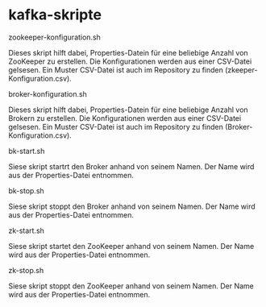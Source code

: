 # kafka-skripte

zookeeper-konfiguration.sh

Dieses skript hilft dabei, Properties-Datein für eine beliebige Anzahl von ZooKeeper zu erstellen.
Die Konfigurationen werden aus einer CSV-Datei gelsesen. Ein Muster CSV-Datei ist auch im Repository zu finden (zkeeper-Konfiguration.csv).


broker-konfiguration.sh

Dieses skript hilft dabei, Properties-Datein für eine beliebige Anzahl von Brokern zu erstellen.
Die Konfigurationen werden aus einer CSV-Datei gelsesen. Ein Muster CSV-Datei ist auch im Repository zu finden (Broker-Konfiguration.csv).

bk-start.sh

Siese skript startrt den Broker anhand von seinem Namen. Der Name wird aus der Properties-Datei entnommen.

bk-stop.sh

Siese skript stoppt den Broker anhand von seinem Namen. Der Name wird aus der Properties-Datei entnommen.

zk-start.sh	

Siese skript startet den ZooKeeper anhand von seinem Namen. Der Name wird aus der Properties-Datei entnommen.

zk-stop.sh	

Siese skript stoppt den ZooKeeper anhand von seinem Namen. Der Name wird aus der Properties-Datei entnommen.
